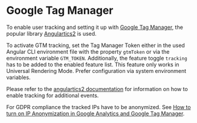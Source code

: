 <!--
kb_guide
kb_pwa
kb_everyone
kb_sync_latest_only
-->

# Google Tag Manager

To enable user tracking and setting it up with [Google Tag Manager](https://github.com/angulartics/angulartics2/tree/master/src/lib/providers/gtm), the popular library [Angulartics2](https://angulartics.github.io/angulartics2/) is used.

To activate GTM tracking, set the Tag Manager Token either in the used Angular CLI environment file with the property `gtmToken` or via the environment variable `GTM_TOKEN`.
Additionally, the feature toggle `tracking` has to be added to the enabled feature list.
This feature only works in Universal Rendering Mode.
Prefer configuration via system environment variables.

Please refer to the [angulartics2 documentation](https://github.com/angulartics/angulartics2#usage) for information on how to enable tracking for additional events.

For GDPR compliance the tracked IPs have to be anonymized.
See [How to turn on IP Anonymization in Google Analytics and Google Tag Manager](https://www.optimizesmart.com/how-to-turn-on-ip-anonymization-in-google-analytics-and-google-tag-manager/).
